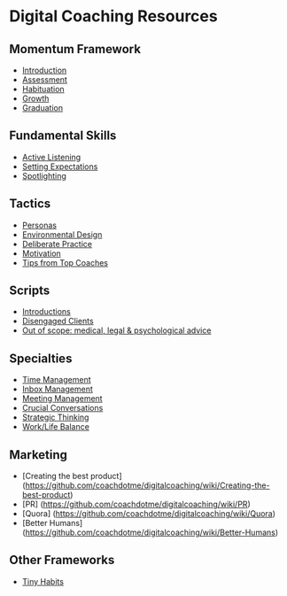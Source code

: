 # Digital Coaching Resources

## Momentum Framework

* [Introduction](https://github.com/coachdotme/digitalcoaching/wiki/Introduction)
* [Assessment](https://github.com/coachdotme/digitalcoaching/wiki/Assessment----First-Action)
* [Habituation](https://github.com/coachdotme/digitalcoaching/wiki/Building-the-Habit)
* [Growth](https://github.com/coachdotme/digitalcoaching/wiki/Growth)
* [Graduation](https://github.com/coachdotme/digitalcoaching/wiki/Graduation)

## Fundamental Skills

* [Active Listening](https://github.com/coachdotme/digitalcoaching/wiki/Active-Listening)
* [Setting Expectations](https://github.com/coachdotme/digitalcoaching/wiki/Setting-Expectations)
* [Spotlighting](https://github.com/coachdotme/digitalcoaching/wiki/Spotlighting)

## Tactics

* [Personas](https://github.com/coachdotme/digitalcoaching/wiki/Personas)
* [Environmental Design](https://github.com/coachdotme/digitalcoaching/wiki/Environmental-Design)
* [Deliberate Practice](https://github.com/coachdotme/digitalcoaching/wiki/Deliberate-Practice)
* [Motivation](https://github.com/coachdotme/digitalcoaching/wiki/Motivational-Strategies)
* [Tips from Top Coaches](https://github.com/coachdotme/digitalcoaching/wiki/Tips-from-Top-Coaches)

## Scripts

* [Introductions](https://github.com/coachdotme/digitalcoaching/wiki/Introductions)
* [Disengaged Clients](https://github.com/coachdotme/digitalcoaching/wiki/Coaching-Disengaged-Clients)
* [Out of scope: medical, legal & psychological advice](https://github.com/coachdotme/digitalcoaching/wiki/Out-of-Scope:-medical,-legal-&-psychological-advice)

## Specialties

* [Time Management](https://github.com/coachdotme/digitalcoaching/wiki/Time-Management)
* [Inbox Management](https://github.com/coachdotme/digitalcoaching/wiki/Inbox-Management)
* [Meeting Management](https://github.com/coachdotme/digitalcoaching/wiki/Meeting-Management)
* [Crucial Conversations](https://github.com/coachdotme/digitalcoaching/wiki/Crucial-Conversations)
* [Strategic Thinking](https://github.com/coachdotme/digitalcoaching/wiki/Strategic-Thinking)
* [Work/Life Balance](https://github.com/coachdotme/digitalcoaching/wiki/Work-Life-Balance)

## Marketing

* [Creating the best product] (https://github.com/coachdotme/digitalcoaching/wiki/Creating-the-best-product)
* [PR] (https://github.com/coachdotme/digitalcoaching/wiki/PR)
* [Quora] (https://github.com/coachdotme/digitalcoaching/wiki/Quora)
* [Better Humans] (https://github.com/coachdotme/digitalcoaching/wiki/Better-Humans)

## Other Frameworks

* [Tiny Habits](https://github.com/coachdotme/digitalcoaching/wiki/Tiny-Habits)